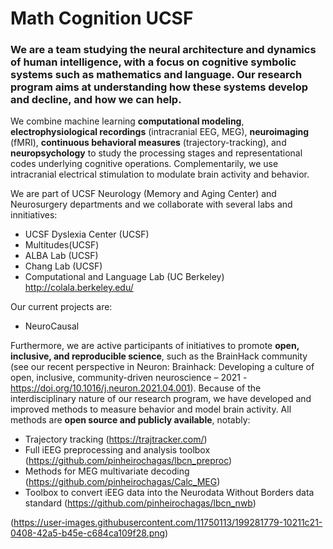 # Math Cognition UCSF

### We are a team studying the neural architecture and dynamics of human intelligence, with a focus on cognitive symbolic systems such as **mathematics** and **language**. Our research program aims at understanding how these systems develop and decline, and how we can help.

We combine machine learning **computational modeling**, **electrophysiological recordings** (intracranial EEG, MEG), **neuroimaging** (fMRI), **continuous behavioral measures** (trajectory-tracking), and **neuropsychology** to study the processing stages and representational codes underlying cognitive operations. Complementarily, we use intracranial electrical stimulation to modulate brain activity and behavior.

We are part of UCSF Neurology (Memory and Aging Center) and Neurosurgery departments and we collaborate with several labs and innitiatives:
* UCSF Dyslexia Center (UCSF)
* Multitudes(UCSF)
* ALBA Lab (UCSF)
* Chang Lab (UCSF)
* Computational and Language Lab (UC Berkeley) http://colala.berkeley.edu/

Our current projects are:
* NeuroCausal 

Furthermore, we are active participants of initiatives to promote **open, inclusive, and reproducible science**, such as the BrainHack community (see our recent perspective in Neuron: Brainhack: Developing a culture of open, inclusive, community-driven neuroscience – 2021 - https://doi.org/10.1016/j.neuron.2021.04.001). Because of the interdisciplinary nature of our research program, we have developed and improved methods to measure behavior and model brain activity. All methods are **open source and publicly available**, notably: 

* Trajectory tracking (https://trajtracker.com/)
* Full iEEG preprocessing and analysis toolbox (https://github.com/pinheirochagas/lbcn_preproc)
* Methods for MEG multivariate decoding (https://github.com/pinheirochagas/Calc_MEG)
* Toolbox to convert iEEG data into the Neurodata Without Borders data standard (https://github.com/pinheirochagas/lbcn_nwb)

(https://user-images.githubusercontent.com/11750113/199281779-10211c21-0408-42a5-b45e-c684ca109f28.png)

<!--

https://docs.github.com/github/writing-on-github/getting-started-with-writing-and-formatting-on-github/basic-writing-and-formatting-syntax

**Here are some ideas to get you started:**

🙋‍♀️ A short introduction - what is your organization all about?
🌈 Contribution guidelines - how can the community get involved?
👩‍💻 Useful resources - where can the community find your docs? Is there anything else the community should know?
🍿 Fun facts - what does your team eat for breakfast?
🧙 Remember, you can do mighty things with the power of [Markdown](https://docs.github.com/github/writing-on-github/getting-started-with-writing-and-formatting-on-github/basic-writing-and-formatting-syntax)
-->
